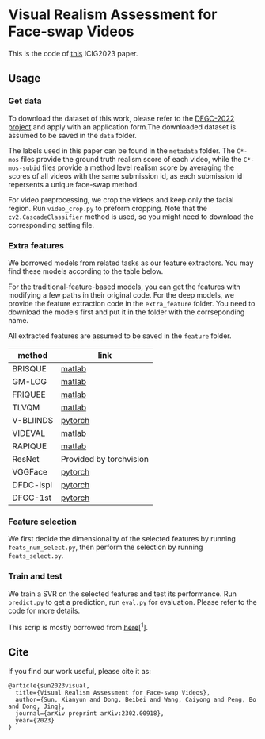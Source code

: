 # Visual Realism Assessment for Face-swap Videos
This is the code of [this](https://arxiv.org/abs/2302.00918) ICIG2023 paper.



## Usage

### Get data
To download the dataset of this work, please refer to the [DFGC-2022 project](https://github.com/NiCE-X/DFGC-2022) and apply with an application form.The downloaded dataset is assumed to be saved in the `data` folder.

The labels used in this paper can be found in the `metadata` folder. The `C*-mos` files provide the ground truth realism score of each video, while the `C*-mos-subid` files provide a method level realism score by averaging the scores of all videos with the same submission id, as each submission id repersents a unique face-swap method.

For video preprocessing, we crop the videos and keep only the facial region. Run `video_crop.py` to preform cropping. Note that the `cv2.CascadeClassifier` method is used, so you might need to download the corresponding setting file.

### Extra features
We borrowed models from related tasks as our feature extractors. You may find these models according to the table below.

For the traditional-feature-based models, you can get the features with modifying a few paths in their original code. For the deep models, we provide the feature extraction code in the `extra_feature` folder. You need to download the models first and put it in the folder with the corrseponding name.

All extracted features are assumed to be saved in the `feature` folder.

|method|link|
|----|----|
|BRISQUE|[matlab](https://github.com/vztu/VIDEVAL/tree/master/features/initial_feature_set)|
|GM-LOG|[matlab](https://github.com/vztu/VIDEVAL/tree/master/features/initial_feature_set)|
|FRIQUEE|[matlab](https://github.com/vztu/VIDEVAL/tree/master/features/initial_feature_set)|
|TLVQM|[matlab](https://github.com/vztu/VIDEVAL/tree/master/features/initial_feature_set)|
|V-BLIINDS|[pytorch](https://github.com/pavancm/vbliinds)|
|VIDEVAL|[matlab](https://github.com/vztu/VIDEVAL/tree/master)|
|RAPIQUE|[matlab](https://github.com/vztu/RAPIQUE)|
|ResNet|Provided by torchvision|
|VGGFace|[pytorch](https://github.com/prlz77/vgg-face.pytorch)|
|DFDC-ispl|[pytorch](https://github.com/polimi-ispl/icpr2020dfdc)|
|DFGC-1st|[pytorch](https://github.com/chenhanch/DFGC-2022-1st-place)|

### Feature selection
We first decide the dimensionality of the selected features by running `feats_num_select.py`, then perform the selection by running `feats_select.py`.

### Train and test
We train a SVR on the selected features and test its performance. Run `predict.py` to get a prediction, run `eval.py` for evaluation. Please refer to the code for more details. 

This scrip is mostly borrowed from [here](https://github.com/vztu/BVQA_Benchmark.git)[<sup>1</sup>].


## Cite
If you find our work useful, please cite it as:
```
@article{sun2023visual,
  title={Visual Realism Assessment for Face-swap Videos},
  author={Sun, Xianyun and Dong, Beibei and Wang, Caiyong and Peng, Bo and Dong, Jing},
  journal={arXiv preprint arXiv:2302.00918},
  year={2023}
}
```


